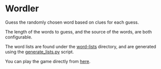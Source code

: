 # Wordler

Guess the randomly chosen word based on clues for each guess.

The length of the words to guess, and the source of the words, are both configurable.

The word lists are found under the [word-lists](./word-lists/) directory, and are generated using the [generate_lists.py](./generate_lists.py) script.

You can play the game directly from [here](https://jparrpearson.github.io/wordler/).
